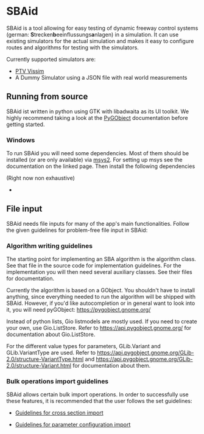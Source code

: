 # SBAid

SBAid is a tool allowing for easy testing of dynamic freeway control systems (german: **S**trecken**b**eeinflussungs**a**nlagen) in a simulation.
It can use existing simulators for the actual simulation and makes it easy to configure routes and 
algorithms for testing with the simulators.

Currently supported simulators are:
- [PTV Vissim](https://www.ptvgroup.com/en/products/ptv-vissim)
- A Dummy Simulator using a JSON file with real world measurements

## Running from source

SBAid ist written in python using GTK with libadwaita as its UI toolkit. We highly recommend
taking a look at the [PyGObject](https://pygobject.gnome.org/) documentation before getting started.

### Windows

To run SBAid you will need some dependencies. Most of them should be installed 
(or are only available) via [msys2](https://www.msys2.org/). For setting
up msys see the documentation on the linked page. Then install 
the following dependencies

(Right now non exhaustive)

- 

## File input

SBAid needs file inputs for many of the app's main functionalities. Follow the given guidelines for problem-free file input in SBAid:

### Algorithm writing guidelines

The starting point for implementing an SBA algorithm is the algorithm class. See that file in the source code for implementation guidelines.
For the implementation you will then need several auxiliary classes. See their files for documentation.

Currently the algorithm is based on a GObject. You shouldn't have to install anything, since everything needed to run the algorithm will be shipped with SBAid. However, if you'd like autocompletion or in general want to look into it, you will need pyGObject: https://pygobject.gnome.org/

Instead of python lists, Gio listmodels are mostly used. If you need to create your own, use Gio.ListStore. Refer to https://api.pygobject.gnome.org/ for documentation about Gio.ListStore.

For the different value types for parameters, GLib.Variant and GLib.VariantType are used. Refer to https://api.pygobject.gnome.org/GLib-2.0/structure-VariantType.html and https://api.pygobject.gnome.org/GLib-2.0/structure-Variant.html for documentation about them.

### Bulk operations import guidelines

SBAid allows certain bulk import operations. In order to successfully use these features, it is recommended that the user follows the set guidelines:

- [Guidelines for cross section import](readmes/cross_section_import.md)

- [Guidelines for parameter configuration import](readmes/parameter_configuration_import.md)

